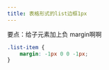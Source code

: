 ```yaml
---
title: 表格形式的list边框1px
---
```


<ClientOnly>
<css-table-px></css-table-px>
</ClientOnly>

要点：给子元素加上负 margin啊啊

```css
.list-item {
	margin: -1px 0 0 -1px;
}
```

